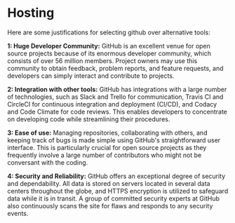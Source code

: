# Hosting
Here are some justifications for selecting github over alternative tools:

**1: Huge Developer Community:** GitHub is an excellent venue for open source projects because of its enormous developer community, which consists of over 56 million members.
Project owners may use this community to obtain feedback, problem reports, and feature requests, and developers can simply interact and contribute to projects.

**2: Integration with other tools:** GitHub has integrations with a large number of technologies, such as Slack and Trello for communication,
Travis CI and CircleCI for continuous integration and deployment (CI/CD), and Codacy and Code Climate for code reviews. 
This enables developers to concentrate on developing code while streamlining their procedures.

**3: Ease of use:** Managing repositories, collaborating with others, and keeping track of bugs is made simple using GitHub's straightforward user interface. 
This is particularly crucial for open source projects as they frequently involve a large number of contributors who might not be conversant with the coding.

**4: Security and Reliability:** GitHub offers an exceptional degree of security and dependability.
All data is stored on servers located in several data centers throughout the globe, and HTTPS encryption is utilized to safeguard data while it is in transit. 
A group of committed security experts at GitHub also continuously scans the site for flaws and responds to any security events.



